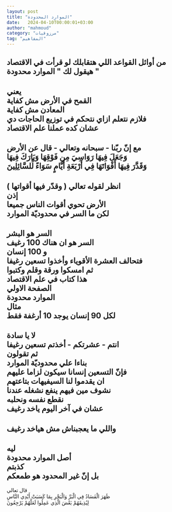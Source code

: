 ```yaml
---
layout: post
title: "الموارد المحدودة"
date:   2024-04-10T00:00:01+03:00
author: "mahmoud"
category: "مرزوقيات"
tag: "المفاهيم"
---
```



من أوائل القواعد اللي هتقابلك لو قرأت في
الاقتصاد  
هيقول لك " الموارد محدودة "  
-  
يعني  
القمح في الأرض مش كفاية  
المعادن مش كفاية  
فلازم نتعلم ازاي نتحكم في توزيع الحاجات دي  
عشان كده عملنا علم الاقتصاد  
-  
مع إنّ ربّنا - سبحانه وتعالي - قال عن الأرض  
وَجَعَلَ فِيهَا رَوَاسِيَ مِن فَوْقِهَا وَبَارَكَ فِيهَا  
وَقَدَّرَ فِيهَا أَقْوَاتَهَا فِي أَرْبَعَةِ أَيَّامٍ سَوَاءً لِّلسَّائِلِينَ  
-  
انظر لقوله تعالي ( وقدّر فيها أقواتها )  
إذن  
الأرض تحوي أقوات الناس جميعا  
لكن ما السر في محدوديّة الموارد  
-  
السر هو البشر  
السر هو ان هناك 100 رغيف  
و 100 إنسان  
فتحالف العشرة الأقوياء وأخذوا تسعين رغيفا  
ثم امسكوا ورقة وقلم وكتبوا  
هذا كتاب في علم الاقتصاد  
الصفحة الاولي  
الموارد محدودة  
مثال  
لكل 90 إنسان يوجد 10 أرغفة فقط  
-  
لا يا سادة  
انتم - عشرتكم - أخذتم تسعين رغيفا  
ثم تقولون  
بناءا علي محدوديّة الموارد  
فإنّ التسعين إنسانا سيكون لزاما عليهم  
ان يقدموا لنا السيفيهات بتاعتهم  
نشوف مين فيهم ينفع نشغله عندنا  
نقطع نفسه ونحلبه  
عشان في آخر اليوم ياخد رغيف  
-  
واللي ما يعجبناش مش هياخد رغيف  
-  
ليه  
أصل الموارد محدودة  
كذبتم  
بل إنّ غير المحدود هو طمعكم  
-  
قال تعالي  
ظَهَرَ الْفَسَادُ فِي الْبَرِّ وَالْبَحْرِ بِمَا كَسَبَتْ أَيْدِي النَّاسِ  
لِيُذِيقَهُمْ بَعْضَ الَّذِي عَمِلُوا لَعَلَّهُمْ يَرْجِعُونَ

